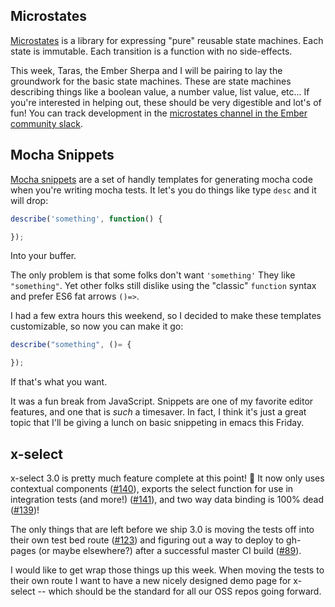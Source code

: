 ## Microstates

[Microstates][1] is a library for expressing "pure" reusable state
machines. Each state is immutable. Each transition is a function with no
side-effects.

This week, Taras, the Ember Sherpa and I will be pairing to lay the
groundwork for the basic state machines. These are state machines
describing things like a boolean value, a number value, list value,
etc... If you're interested in helping out, these should be very
digestible and lot's of fun! You can track development in the
[microstates channel in the Ember community slack][2].

[1]: https://github.com/cowboyd/microstates.js
[2]: https://embercommunity.slack.com/messages/e-microstates

## Mocha Snippets

[Mocha snippets][3] are a set of handly templates for generating mocha code
when you're writing mocha tests. It let's you do things like type
`desc` and it will drop:

``` javascript
describe('something', function() {

});
```

Into your buffer.

The only problem is that some folks don't want
`'something'` They like `"something"`. Yet other folks still dislike
using the "classic" `function` syntax and prefer ES6 fat arrows `()=>`.

I had a few extra hours this weekend, so I decided to make these
templates customizable, so now you can make it go:

``` javascript
describe("something", ()= {

});
```

If that's what you want.

It was a fun break from JavaScript. Snippets are one of my favorite
editor features, and one that is _such_ a timesaver. In fact, I think
it's just a great topic that I'll be giving a lunch on basic
snippeting in emacs this Friday.

[3]: https://github.com/cowboyd/mocha-snippets.el

## x-select

x-select 3.0 is pretty much feature complete at this point! 🎉 It now
only uses contextual components
([#140](https://github.com/thefrontside/emberx-select/issues/140)),
exports the select function
for use in integration tests (and more!)
([#141](https://github.com/thefrontside/emberx-select/issues/141)),
and two way data
binding is 100% dead
([#139](https://github.com/thefrontside/emberx-select/pull/139))!

The only things that are left before we ship 3.0 is moving the tests
off into their own test bed route
([#123](https://github.com/thefrontside/emberx-select/issues/123)) and
figuring out a way to deploy to
gh-pages (or maybe elsewhere?) after a successful master CI build
([#89](https://github.com/thefrontside/emberx-select/issues/89)).

I would like to get wrap those things up this week. When moving the
tests to their own route I want to have a new nicely designed demo
page for x-select -- which should be the standard for all our OSS
repos going forward.
